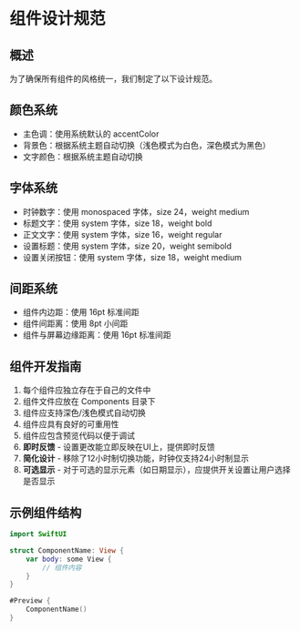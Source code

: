 # 组件设计规范

## 概述

为了确保所有组件的风格统一，我们制定了以下设计规范。

## 颜色系统

- 主色调：使用系统默认的 accentColor
- 背景色：根据系统主题自动切换（浅色模式为白色，深色模式为黑色）
- 文字颜色：根据系统主题自动切换

## 字体系统

- 时钟数字：使用 monospaced 字体，size 24，weight medium
- 标题文字：使用 system 字体，size 18，weight bold
- 正文文字：使用 system 字体，size 16，weight regular
- 设置标题：使用 system 字体，size 20，weight semibold
- 设置关闭按钮：使用 system 字体，size 18，weight medium

## 间距系统

- 组件内边距：使用 16pt 标准间距
- 组件间距离：使用 8pt 小间距
- 组件与屏幕边缘距离：使用 16pt 标准间距

## 组件开发指南

1. 每个组件应独立存在于自己的文件中
2. 组件文件应放在 Components 目录下
3. 组件应支持深色/浅色模式自动切换
4. 组件应具有良好的可重用性
5. 组件应包含预览代码以便于调试
6. **即时反馈** - 设置更改能立即反映在UI上，提供即时反馈
7. **简化设计** - 移除了12小时制切换功能，时钟仅支持24小时制显示
8. **可选显示** - 对于可选的显示元素（如日期显示），应提供开关设置让用户选择是否显示

## 示例组件结构

```swift
import SwiftUI

struct ComponentName: View {
    var body: some View {
        // 组件内容
    }
}

#Preview {
    ComponentName()
}
```